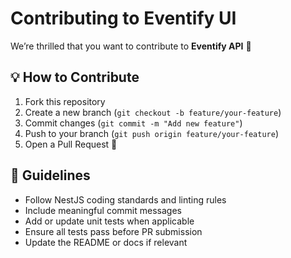 # Contributing to Eventify UI

We’re thrilled that you want to contribute to **Eventify API** 🎉

## 💡 How to Contribute

1. Fork this repository
2. Create a new branch (`git checkout -b feature/your-feature`)
3. Commit changes (`git commit -m "Add new feature"`)
4. Push to your branch (`git push origin feature/your-feature`)
5. Open a Pull Request 🚀

## 🧭 Guidelines

- Follow NestJS coding standards and linting rules
- Include meaningful commit messages
- Add or update unit tests when applicable
- Ensure all tests pass before PR submission
- Update the README or docs if relevant
